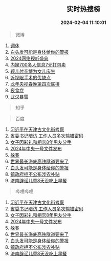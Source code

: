 <div align="center"><h2>实时热搜榜</h2><h4>2024-02-04 11:10:01</h4></div>

> 微博  

1. [调休](https://s.weibo.com/weibo?q=%E8%B0%83%E4%BC%91&t=31&band_rank=1&Refer=top)<br />
2. [白头发可能是身体给你的警报](https://s.weibo.com/weibo?q=%23%E7%99%BD%E5%A4%B4%E5%8F%91%E5%8F%AF%E8%83%BD%E6%98%AF%E8%BA%AB%E4%BD%93%E7%BB%99%E4%BD%A0%E7%9A%84%E8%AD%A6%E6%8A%A5%23&t=31&band_rank=2&Refer=top)<br />
3. [2024网络视听盛典](https://s.weibo.com/weibo?q=%232024%E7%BD%91%E7%BB%9C%E8%A7%86%E5%90%AC%E7%9B%9B%E5%85%B8%23&t=31&band_rank=3&Refer=top)<br />
4. [内娱700多人信息7元打包卖](https://s.weibo.com/weibo?q=%23%E5%86%85%E5%A8%B1700%E5%A4%9A%E4%BA%BA%E4%BF%A1%E6%81%AF7%E5%85%83%E6%89%93%E5%8C%85%E5%8D%96%23&t=31&band_rank=4&Refer=top)<br />
5. [颖儿付辛博为女儿庆生](https://s.weibo.com/weibo?q=%23%E9%A2%96%E5%84%BF%E4%BB%98%E8%BE%9B%E5%8D%9A%E4%B8%BA%E5%A5%B3%E5%84%BF%E5%BA%86%E7%94%9F%23&t=31&band_rank=5&Refer=top)<br />
6. [近视眼手术的优缺点](https://s.weibo.com/weibo?q=%23%E8%BF%91%E8%A7%86%E7%9C%BC%E6%89%8B%E6%9C%AF%E7%9A%84%E4%BC%98%E7%BC%BA%E7%82%B9%23&t=31&band_rank=6&Refer=top)<br />
7. [龙年央视春晚第四次联排](https://s.weibo.com/weibo?q=%23%E9%BE%99%E5%B9%B4%E5%A4%AE%E8%A7%86%E6%98%A5%E6%99%9A%E7%AC%AC%E5%9B%9B%E6%AC%A1%E8%81%94%E6%8E%92%23&t=31&band_rank=7&Refer=top)<br />
8. [夜食症](https://s.weibo.com/weibo?q=%E5%A4%9C%E9%A3%9F%E7%97%87&t=31&band_rank=8&Refer=top)<br />
9. [武汉暴雪](https://s.weibo.com/weibo?q=%E6%AD%A6%E6%B1%89%E6%9A%B4%E9%9B%AA&t=31&band_rank=9&Refer=top)<br />

> 知乎  


> 百度  

1. [习近平在天津古文化街考察](https://www.baidu.com/s?wd=%E4%B9%A0%E8%BF%91%E5%B9%B3%E5%9C%A8%E5%A4%A9%E6%B4%A5%E5%8F%A4%E6%96%87%E5%8C%96%E8%A1%97%E8%80%83%E5%AF%9F&sa=fyb_news&rsv_dl=fyb_news)<br />
2. [省委书记暗访 工作人员多次输错密码](https://www.baidu.com/s?wd=%E7%9C%81%E5%A7%94%E4%B9%A6%E8%AE%B0%E6%9A%97%E8%AE%BF+%E5%B7%A5%E4%BD%9C%E4%BA%BA%E5%91%98%E5%A4%9A%E6%AC%A1%E8%BE%93%E9%94%99%E5%AF%86%E7%A0%81&sa=fyb_news&rsv_dl=fyb_news)<br />
3. [女子因彩礼和相恋8年男友分手](https://www.baidu.com/s?wd=%E5%A5%B3%E5%AD%90%E5%9B%A0%E5%BD%A9%E7%A4%BC%E5%92%8C%E7%9B%B8%E6%81%8B8%E5%B9%B4%E7%94%B7%E5%8F%8B%E5%88%86%E6%89%8B&sa=fyb_news&rsv_dl=fyb_news)<br />
4. [2024年中央一号文件发布](https://www.baidu.com/s?wd=2024%E5%B9%B4%E4%B8%AD%E5%A4%AE%E4%B8%80%E5%8F%B7%E6%96%87%E4%BB%B6%E5%8F%91%E5%B8%83&sa=fyb_news&rsv_dl=fyb_news)<br />
5. [躲春](https://www.baidu.com/s?wd=%E8%BA%B2%E6%98%A5&sa=fyb_news&rsv_dl=fyb_news)<br />
6. [世界最长海底高铁隧道要来了](https://www.baidu.com/s?wd=%E4%B8%96%E7%95%8C%E6%9C%80%E9%95%BF%E6%B5%B7%E5%BA%95%E9%AB%98%E9%93%81%E9%9A%A7%E9%81%93%E8%A6%81%E6%9D%A5%E4%BA%86&sa=fyb_news&rsv_dl=fyb_news)<br />
7. [白头发可能是身体给你的警报](https://www.baidu.com/s?wd=%E7%99%BD%E5%A4%B4%E5%8F%91%E5%8F%AF%E8%83%BD%E6%98%AF%E8%BA%AB%E4%BD%93%E7%BB%99%E4%BD%A0%E7%9A%84%E8%AD%A6%E6%8A%A5&sa=fyb_news&rsv_dl=fyb_news)<br />
8. [镇政府拒不公布涉农补贴](https://www.baidu.com/s?wd=%E9%95%87%E6%94%BF%E5%BA%9C%E6%8B%92%E4%B8%8D%E5%85%AC%E5%B8%83%E6%B6%89%E5%86%9C%E8%A1%A5%E8%B4%B4&sa=fyb_news&rsv_dl=fyb_news)<br />
9. [济南辟谣儿童8天没吃上早餐](https://www.baidu.com/s?wd=%E6%B5%8E%E5%8D%97%E8%BE%9F%E8%B0%A3%E5%84%BF%E7%AB%A58%E5%A4%A9%E6%B2%A1%E5%90%83%E4%B8%8A%E6%97%A9%E9%A4%90&sa=fyb_news&rsv_dl=fyb_news)<br />

> 哔哩哔哩  

1. [习近平在天津古文化街考察](https://www.baidu.com/s?wd=%E4%B9%A0%E8%BF%91%E5%B9%B3%E5%9C%A8%E5%A4%A9%E6%B4%A5%E5%8F%A4%E6%96%87%E5%8C%96%E8%A1%97%E8%80%83%E5%AF%9F&sa=fyb_news&rsv_dl=fyb_news)<br />
2. [省委书记暗访 工作人员多次输错密码](https://www.baidu.com/s?wd=%E7%9C%81%E5%A7%94%E4%B9%A6%E8%AE%B0%E6%9A%97%E8%AE%BF+%E5%B7%A5%E4%BD%9C%E4%BA%BA%E5%91%98%E5%A4%9A%E6%AC%A1%E8%BE%93%E9%94%99%E5%AF%86%E7%A0%81&sa=fyb_news&rsv_dl=fyb_news)<br />
3. [女子因彩礼和相恋8年男友分手](https://www.baidu.com/s?wd=%E5%A5%B3%E5%AD%90%E5%9B%A0%E5%BD%A9%E7%A4%BC%E5%92%8C%E7%9B%B8%E6%81%8B8%E5%B9%B4%E7%94%B7%E5%8F%8B%E5%88%86%E6%89%8B&sa=fyb_news&rsv_dl=fyb_news)<br />
4. [2024年中央一号文件发布](https://www.baidu.com/s?wd=2024%E5%B9%B4%E4%B8%AD%E5%A4%AE%E4%B8%80%E5%8F%B7%E6%96%87%E4%BB%B6%E5%8F%91%E5%B8%83&sa=fyb_news&rsv_dl=fyb_news)<br />
5. [躲春](https://www.baidu.com/s?wd=%E8%BA%B2%E6%98%A5&sa=fyb_news&rsv_dl=fyb_news)<br />
6. [世界最长海底高铁隧道要来了](https://www.baidu.com/s?wd=%E4%B8%96%E7%95%8C%E6%9C%80%E9%95%BF%E6%B5%B7%E5%BA%95%E9%AB%98%E9%93%81%E9%9A%A7%E9%81%93%E8%A6%81%E6%9D%A5%E4%BA%86&sa=fyb_news&rsv_dl=fyb_news)<br />
7. [白头发可能是身体给你的警报](https://www.baidu.com/s?wd=%E7%99%BD%E5%A4%B4%E5%8F%91%E5%8F%AF%E8%83%BD%E6%98%AF%E8%BA%AB%E4%BD%93%E7%BB%99%E4%BD%A0%E7%9A%84%E8%AD%A6%E6%8A%A5&sa=fyb_news&rsv_dl=fyb_news)<br />
8. [镇政府拒不公布涉农补贴](https://www.baidu.com/s?wd=%E9%95%87%E6%94%BF%E5%BA%9C%E6%8B%92%E4%B8%8D%E5%85%AC%E5%B8%83%E6%B6%89%E5%86%9C%E8%A1%A5%E8%B4%B4&sa=fyb_news&rsv_dl=fyb_news)<br />
9. [济南辟谣儿童8天没吃上早餐](https://www.baidu.com/s?wd=%E6%B5%8E%E5%8D%97%E8%BE%9F%E8%B0%A3%E5%84%BF%E7%AB%A58%E5%A4%A9%E6%B2%A1%E5%90%83%E4%B8%8A%E6%97%A9%E9%A4%90&sa=fyb_news&rsv_dl=fyb_news)<br />
